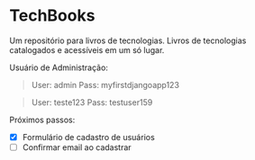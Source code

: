 # TechBooks

Um repositório para livros de tecnologias.
Livros de tecnologias catalogados e acessíveis em um só lugar. 

Usuário de Administração:

> User: admin
> Pass: myfirstdjangoapp123 

> User: teste123
> Pass: testuser159


Próximos passos:
- [x] Formulário de cadastro de usuários
- [ ] Confirmar email ao cadastrar